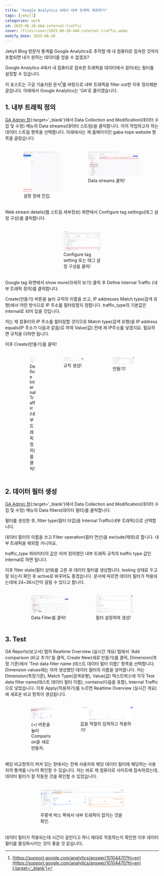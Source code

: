 ```yaml
---
title: "Google Analytics 4에서 내부 트래픽 제외하기"
tags: [jekyll]
categories: work
id: 2025-06-20-GA4-internal-traffic
cover: /files/cover/2025-06-20-GA4-internal-traffic.webp
modify_date: 2025-06-20
---
```


Jekyll Blog 방문자 통계를 Google Analytics로 추적할 때 내 컴퓨터로 접속한 것까지 포함되면 내가 원하는 데이터를 얻을 수 없겠죠?

Google Analytics 4에서 내 컴퓨터로 접속한 트래픽을 데이터에서 걸러내는 필터를 설정할 수 있습니다.
<!--more-->
이 포스트는 구글 기술지원 문서[^ref]를 바탕으로 내부 트래픽을 filter out한 이후 정리해본 글입니다. 아래에서 Google Analytics는 'GA'로 줄이겠습니다.

## 1. 내부 트래픽 정의

[GA Admin 창](https://analytics.google.com/analytics/web/#/?pagename=admin&utm_source=gahc&utm_medium=dlinks){:target='_blank'}에서 Data Collection and Modification(데이터 수집 및 수정) 메뉴의 Data streams(데이터 스트림)을 클릭합니다. 이어 작업하고자 하는 데이터 스트림 항목을 선택합니다. 아래에서는 제 홈페이지인 gaba-tope website 항목을 골랐습니다.

<div class="row" style="display: flex; justify-content: center;">
    <div style="position:relative; float:left; padding:5px; width:40%">
        <figure>
        <a href="/files/img/2025-06-20-GA4-internal-traffic/GA_setting.webp" data-lightbox="vis">
            <img src = "/files/img/2025-06-20-GA4-internal-traffic/GA_setting.webp" alt=""
            title = "GA_setting" width="100%">
        </a>
        <figcaption>설정 창에 진입.</figcaption>
        </figure>
    </div>
    <div style="position:relative; float:left; padding:5px; width:50%">
        <figure>
        <a href="/files/img/2025-06-20-GA4-internal-traffic/data_streams.webp" data-lightbox="vis">
            <img src = "/files/img/2025-06-20-GA4-internal-traffic/data_streams.webp" alt=""
            title = "data_streams" width="100%">
        </a>
        <figcaption>Data streams 클릭!</figcaption>
        </figure>
    </div>
</div>

Web stream details(웹 스트림 세부정보) 화면에서 Configure tag settings(태그 설정 구성)를 클릭합니다.

<div class="row" style="display: flex; justify-content: center;">
    <div style="position:relative; float:left; padding:5px; width:40%">
        <figure>
        <a href="/files/img/2025-06-20-GA4-internal-traffic/data_streams_details.webp" data-lightbox="vis">
            <img src = "/files/img/2025-06-20-GA4-internal-traffic/data_streams_details.webp" alt=""
            title = "data_streams_details" width="100%">
        </a>
        <figcaption>Configure tag setting 또는 태그 설정 구성을 클릭!</figcaption>
        </figure>
    </div>
</div>

Google tag 화면에서 show more(자세히 보기) 클릭 후 Define Internal Traffic (내부 트래픽 정의)를 클릭합니다.

Create(만들기) 버튼을 눌러 규칙의 이름을 쓰고, IP addresses Match type(검색 유형)에서 어떤 방식으로 IP 주소를 필터링할지 정합니다. traffic_type의 기본값은 internal로 되어 있을 것입니다.

저는 제 컴퓨터의 IP 주소를 필터링할 것이므로 Match type(검색 유형)을 IP address equals(IP 주소가 다음과 같음)로 하여 Value(값) 칸에 제 IP주소를 넣겠지요. 필요하면 규칙을 더하면 됩니다. 

이후 Create(만들기)를 클릭!

<div class="row" style="display: flex; justify-content: center;">
    <div style="position:relative; float:left; padding:5px; width:20%">
        <figure>
        <a href="/files/img/2025-06-20-GA4-internal-traffic/data_streams_details_Define_InternalTraffic.webp" data-lightbox="vis">
            <img src = "/files/img/2025-06-20-GA4-internal-traffic/data_streams_details_Define_InternalTraffic.webp" alt=""
            title = "data_streams_details_Define_InternalTraffic" width="100%">
        </a>
        <figcaption>Define Internal Traffic (내부 트래픽 정의)를 클릭!</figcaption>
        </figure>
    </div>
    <div style="position:relative; float:left; padding:5px; width:30%">
        <figure>
        <a href="/files/img/2025-06-20-GA4-internal-traffic/data_streams_details_Define_InternalTraffic_create.webp" data-lightbox="vis">
            <img src = "/files/img/2025-06-20-GA4-internal-traffic/data_streams_details_Define_InternalTraffic_create.webp" alt=""
            title = "data_streams_details_Define_InternalTraffic_create" width="100%">
        </a>
        <figcaption>규칙 생성!</figcaption>
        </figure>
    </div>
    <div style="position:relative; float:left; padding:5px; width:30%">
        <figure>
        <a href="/files/img/2025-06-20-GA4-internal-traffic/data_streams_details_Define_InternalTraffic_create_setting.webp" data-lightbox="vis">
            <img src = "/files/img/2025-06-20-GA4-internal-traffic/data_streams_details_Define_InternalTraffic_create_setting.webp" alt=""
            title = "data_streams_details_Define_InternalTraffic_create_setting" width="100%">
        </a>
        <figcaption>만들기!</figcaption>
        </figure>
    </div>
</div>

## 2. 데이터 필터 생성

[GA Admin 창](https://analytics.google.com/analytics/web/#/?pagename=admin&utm_source=gahc&utm_medium=dlinks){:target='_blank'}에서 Data Collection and Modification(데이터 수집 및 수정) 메뉴의 Data filters(데이터 필터)를 클릭합니다. 

필터를 생성한 후, filter type(필터 타입)을 Internal Traffic(내부 트래픽)으로 선택합니다.

데이터 필터의 이름을 쓰고 Filter operation(필터 연산)을 exclude(제외)로 합니다. 내부 트래픽을 제외할 거니까요.

traffic_type 파라미터의 값은 아까 정의했던 내부 트래픽 규칙의 traffic type 값인 internal로 하면 됩니다. 

이후 fliter state(필터 상태)를 고른 후 데이터 필터를 생성합니다. testing 상태로 두고 잘 되는지 확인 후 active로 바꾸어도 좋겠습니다. 문서에 따르면 데이터 필터가 적용되는데에 24~36시간이 걸릴 수 있다고 합니다.

<div class="row" style="display: flex; justify-content: center;">
    <div style="position:relative; float:left; padding:5px; width:40%">
        <figure>
        <a href="/files/img/2025-06-20-GA4-internal-traffic/data_filters.webp" data-lightbox="vis">
            <img src = "/files/img/2025-06-20-GA4-internal-traffic/data_filters.webp" alt=""
            title = "data_filters" width="100%">
        </a>
        <figcaption>Data Filter를 클릭!</figcaption>
        </figure>
    </div>
    <div style="position:relative; float:left; padding:5px; width:40%">
        <figure>
        <a href="/files/img/2025-06-20-GA4-internal-traffic/data_filters_setting.webp" data-lightbox="vis">
            <img src = "/files/img/2025-06-20-GA4-internal-traffic/data_filters_setting.webp" alt=""
            title = "data_filters_setting" width="100%">
        </a>
        <figcaption>필터 설정하여 생성!</figcaption>
        </figure>
    </div>
</div>

## 3. Test

GA Reports(보고서) 탭의 Realtime Overview (실시간 개요) 탭에서 'Add comparison (비교 추가)'을 클릭, Create New(새로 만들기)를 클릭, Dimension(측정 기준)에서 'Test data filter name (테스트 데이터 필터 이름)' 항목을 선택합니다. Dimension values에는 아까 생성했던 데이터 필터의 이름을 넣어줍니다. 저는 Dimension(측정기준), Match Type(검색유형), Value(값) 텍스트박스에 각각 Test data filter name(테스트 데이터 필터 이름), contains(다음을 포함), Internal Traffic으로 넣었습니다. 이후 Apply(적용하기)를 누르면 Realtime Overview (실시간 개요)에 새로운 비교 항목이 생성됩니다. 

<div class="row" style="display: flex; justify-content: center;">
    <div style="position:relative; float:left; padding:5px; width:30%">
        <figure>
        <a href="/files/img/2025-06-20-GA4-internal-traffic/data_test_overviewPage.webp" data-lightbox="vis">
            <img src = "/files/img/2025-06-20-GA4-internal-traffic/data_test_overviewPage.webp" alt=""
            title = "data_test_overviewPage" width="100%">
        </a>
        <figcaption>(+) 버튼을 눌러 Comparison을 새로 만들자.</figcaption>
        </figure>
    </div>
    <div style="position:relative; float:left; padding:5px; width:50%">
        <figure>
        <a href="/files/img/2025-06-20-GA4-internal-traffic/data_test_create_comparison.webp" data-lightbox="vis">
            <img src = "/files/img/2025-06-20-GA4-internal-traffic/data_test_create_comparison.webp" alt=""
            title = "data_test_create_comparison" width="100%">
        </a>
        <figcaption>값을 적절히 입력하고 적용하기!</figcaption>
        </figure>
    </div>
</div>

해당 비교항목이 켜져 있는 창에서는 전체 사용자와 해당 데이터 필터에 해당하는 사용자의 통계를 나누어 확인할 수 있습니다. 저는 바로 제 컴퓨터로 사이트에 접속하였는데, 데이터 필터가 잘 작동한 것을 확인할 수 있었습니다.
<div class="row" style="display: flex; justify-content: center;">
    <div style="position:relative; float:left; padding:5px; width:70%">
        <figure>
        <a href="/files/img/2025-06-20-GA4-internal-traffic/data_test_comparison_Realtime_overview.webp" data-lightbox="vis">
            <img src = "/files/img/2025-06-20-GA4-internal-traffic/data_test_comparison_Realtime_overview.webp" alt=""
            title = "data_test_comparison_Realtime_overview" width="100%">
        </a>
        <figcaption>주황색 박스 쪽에서 내부 트래픽이 잡히는 것을 확인.</figcaption>
        </figure>
    </div>
</div>

데이터 필터가 적용되는데 시간이 걸린다고 하니 제대로 작동하는지 확인한 이후 데이터 필터를 활성화시키는 것이 좋을 것 같습니다.

[^ref]: [https://support.google.com/analytics/answer/10104470?hl=en](https://support.google.com/analytics/answer/10104470?hl=en){:target='_blank'}